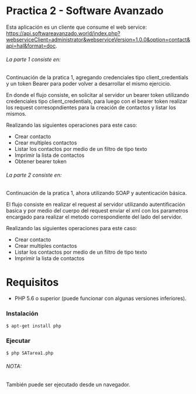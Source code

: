 # Practica 2 - Software Avanzado

Esta aplicación es un cliente que consume el web service: https://api.softwareavanzado.world/index.php?webserviceClient=administrator&webserviceVersion=1.0.0&option=contact&api=hal&format=doc.

###### La parte 1 consiste en:
Continuación de la pratica 1, agregando credenciales tipo client_credentials y un token Bearer para poder volver a desarrollar el mismo ejercicio.

En donde el flujo consiste, en solicitar al servidor un bearer token utilizando credenciales tipo client_credentials, para luego con el bearer token realizar los request corresopndientes para la creación de contactos y listar los mismos.

Realizando las siguientes operaciones para este caso:
  - Crear contacto
  - Crear multiples contactos
  - Listar los contactos por medio de un filtro de tipo texto
  - Imprimir la lista de contactos
  - Obtener bearer token 

###### La parte 2 consiste en:
Continuación de la pratica 1, ahora utilizando SOAP y autenticación básica.

El flujo consiste en realizar el request al servidor utilizando autentificación basica y por medio del cuerpo del request enviar el xml con los parametros encargado para realizar el metodo correspondiente del lado del servidor.

Realizando las siguientes operaciones para este caso:
  - Crear contacto
  - Crear multiples contactos
  - Listar los contactos por medio de un filtro de tipo texto
  - Imprimir la lista de contactos

# Requisitos
  - PHP 5.6 o superior (puede funcionar con algunas versiones inferiores).

### Instalación
```sh
$ apt-get install php
```
### Ejecutar
```sh
$ php SATarea1.php
```
###### NOTA:
También puede ser ejecutado desde un navegador.